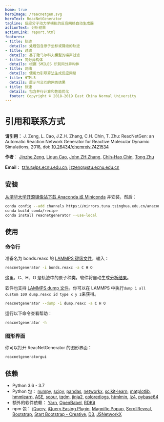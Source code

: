 ```yaml
---
home: true
heroImage: /reacnetgen.svg
heroText: ReacNetGenerator
tagline: 反应分子动力学模拟的反应网络自动生成器
actionText: 分析结果
actionLink: report.html
features:
- title: 轨迹
  details: 处理包含原子坐标或键级的轨迹
- title: 过滤
  details: 基于隐马尔科夫模型的噪声过滤
- title: 同分异构体
  details: 根据 SMILES 识别同分异构体
- title: 网络
  details: 使用力引导算法生成反应网络
- title: HTML5
  details: 展示可交互的网页结果
- title: 快速
  details: 包含并行计算和性能优化
  footer: Copyright © 2018-2019 East China Normal University
---
```


# 引用和联系方式

**请引用：** J. Zeng, L. Cao, J.Z.H. Zhang, C.H. Chin, T. Zhu: ReacNetGen: an Automatic Reaction Network Generator for Reactive Molecular Dynamic Simulations, 2018, doi: [10.26434/chemrxiv.7421534](https://dx.doi.org/10.26434/chemrxiv.7421534)

**作者**：
[Jinzhe Zeng](https://cv.njzjz.win),
[Liqun Cao](http://computchem.cn/people/),
[John ZH Zhang](https://research.shanghai.nyu.edu/centers-and-institutes/chemistry/people/john-zenghui-zhang),
[Chih-Hao Chin](http://computchem.cn/people/),
[Tong Zhu](http://computchem.cn/people/)

**Email**： tzhu@lps.ecnu.edu.cn, jzzeng@stu.ecnu.edu.cn

## 安装

[从清华大学开源镜像站下载 Anaconda 或 Miniconda](https://mirror.tuna.tsinghua.edu.cn/help/anaconda/) 并安装，然后：

```bash
conda config --add channels https://mirrors.tuna.tsinghua.edu.cn/anaconda/cloud/conda-forge/
conda build conda/recipe
conda install reacnetgenerator --use-local
```

## 使用

### 命令行

准备名为 bonds.reaxc 的 [LAMMPS 键级文件](http://lammps.sandia.gov/doc/fix_reax_bonds.html)，输入：

```bash
reacnetgenerator -i bonds.reaxc -a C H O
```

这里，C、H、O 是轨迹中的原子种类。软件将自动生成[分析结果](report.html)。 

软件也支持 [LAMMPS dump 文件](https://lammps.sandia.gov/doc/dump.html)。你可以在 LAMMPS 中执行`dump 1 all custom 100 dump.reaxc id type x y z`来获得。

```bash
reacnetgenerator --dump -i dump.reaxc -a C H O
```

运行以下命令查看帮助：

```bash
reacnetgenerator -h
```

### 图形界面

你可以打开 ReacNetGenerator 的图形界面：

```bash
reacnetgeneratorgui
```

## 依赖

-   Python 3.6 - 3.7
-   Python 包：
    [numpy](https://github.com/numpy/numpy),
    [scipy](https://github.com/scipy/scipy),
    [pandas](https://github.com/pandas-dev/pandas),
    [networkx](https://github.com/networkx/networkx),
    [scikit-learn](https://github.com/scikit-learn/scikit-learn),
    [matplotlib](https://github.com/matplotlib/matplotlib),
    [hmmlearn](https://github.com/hmmlearn/hmmlearn),
    [ASE](https://gitlab.com/ase/ase),
    [scour](https://github.com/scour-project/scour),
    [tqdm](https://github.com/tqdm/tqdm),
    [jinja2](https://github.com/pallets/jinja),
    [coloredlogs](https://github.com/xolox/python-coloredlogs),
    [htmlmin](https://github.com/mankyd/htmlmin/),
    [lz4](https://github.com/python-lz4/python-lz4),
    [pybase64](https://github.com/mayeut/pybase64)
-   额外的软件依赖：
    [Yarn](https://github.com/yarnpkg/yarn),
    [OpenBabel](https://github.com/openbabel/openbabel),
    [RDKit](https://github.com/rdkit/rdkit)
-   npm 包：
    [jQuery](https://github.com/jquery/jquery),
    [jQuery Easing Plugin](https://github.com/gdsmith/jquery.easing),
    [Magnific Popup](https://github.com/dimsemenov/Magnific-Popup),
    [ScrollReveal](https://github.com/scrollreveal/scrollreveal),
    [Bootstrap](https://github.com/twbs/bootstrap),
    [Start Bootstrap - Creative](https://github.com/BlackrockDigital/startbootstrap-creative),
    [D3](https://github.com/d3/d3),
    [JSNetworkX](https://github.com/fkling/JSNetworkX)